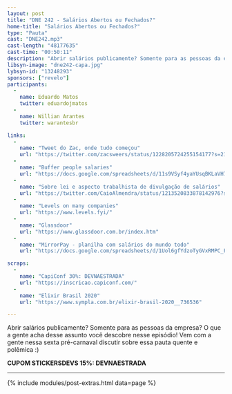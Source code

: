 ```yaml
---
layout: post
title: "DNE 242 - Salários Abertos ou Fechados?"
home-title: "Salários Abertos ou Fechados?"
type: "Pauta"
cast: "DNE242.mp3"
cast-length: "48177635"
cast-time: "00:50:11"
description: "Abrir salários publicamente? Somente para as pessoas da empresa? O que a gente acha desse assunto você descobre nesse episódio! Vem com a gente nessa sexta pré-carnaval discutir sobre essa pauta quente e polêmica :)"
libsyn-image: "dne242-capa.jpg"
lybsyn-id: "13248293"
sponsors: ["revelo"]
participants:
  -
    name: Eduardo Matos
    twitter: eduardojmatos
  -
    name: Willian Arantes
    twitter: warantesbr

links:
  -
    name: "Tweet do Zac, onde tudo começou"
    url: "https://twitter.com/zacsweers/status/1228205724255154177?s=21 "
  -
    name: "Buffer people salaries"
    url: "https://docs.google.com/spreadsheets/d/11s9VSyf4yaYUsqBKLaVH78NL8wdl8gXoj5BGAzjIFuc/edit#gid=671465451"
  -
    name: "Sobre lei e aspecto trabalhista de divulgação de salários"
    url: "https://twitter.com/CaioAlmendra/status/1213520833878142976?s=20 "
  -
    name: "Levels on many companies"
    url: "https://www.levels.fyi/"
  -
    name: "Glassdoor"
    url: "https://www.glassdoor.com.br/index.htm"
  -
    name: "MirrorPay - planilha com salários do mundo todo"
    url: "https://docs.google.com/spreadsheets/d/1Uol6gfYdzoTyGVxRMPC_F73JJNExBmmMWc3Ha9U2aUQ/htmlview#gid=1434264456"

scraps:
  -
    name: "CapiConf 30%: DEVNAESTRADA"
    url: "https://inscricao.capiconf.com/"
  -
    name: "Elixir Brasil 2020"
    url: "https://www.sympla.com.br/elixir-brasil-2020__736536"

---
```


Abrir salários publicamente? Somente para as pessoas da empresa? O que a gente acha desse assunto você descobre nesse episódio! Vem com a gente nessa sexta pré-carnaval discutir sobre essa pauta quente e polêmica :)

<strong>CUPOM STICKERSDEVS 15%: DEVNAESTRADA</strong>

---

{% include modules/post-extras.html data=page %}

